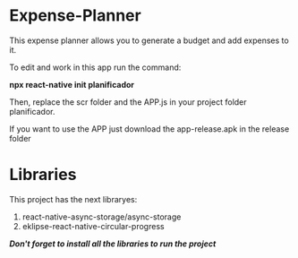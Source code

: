 # Expense-Planner
This expense planner allows you to generate a budget and add expenses to it.

To edit and work in this app run the command: 

**npx react-native init planificador**

Then, replace the scr folder and the APP.js in your project folder planificador.

If you want to use the APP just download the app-release.apk in the release folder

# Libraries

This project has the next libraryes:

1. react-native-async-storage/async-storage
2. eklipse-react-native-circular-progress

***Don't forget to install all the libraries to run the project***
